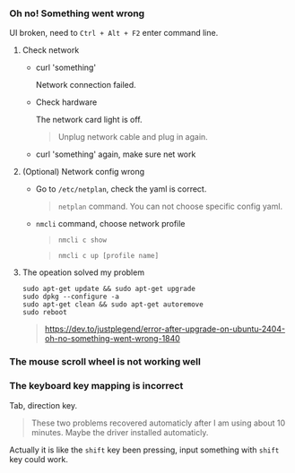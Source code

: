 ### Oh no! Something went wrong
UI broken, need to `Ctrl + Alt + F2` enter command line.
1. Check network
    
    - curl 'something'

        Network connection failed.
    - Check hardware

        The network card light is off.
        > Unplug network cable and plug in again.
    - curl 'something' again, make sure net work

1. (Optional) Network config wrong

    - Go to `/etc/netplan`, check the yaml is correct. 
        > `netplan` command. You can not choose specific config yaml.
    - `nmcli` command, choose network profile
        > `nmcli c show`

        > `nmcli c up [profile name]`

1. The opeation solved my problem
    ```
    sudo apt-get update && sudo apt-get upgrade
    sudo dpkg --configure -a
    sudo apt-get clean && sudo apt-get autoremove
    sudo reboot
    ```
    > https://dev.to/justplegend/error-after-upgrade-on-ubuntu-2404-oh-no-something-went-wrong-1840

### The mouse scroll wheel is not working well
### The keyboard key mapping is incorrect
Tab, direction key.  
> These two problems recovered automaticly after I am using about 10 minutes. Maybe the driver installed automaticly.

Actually it is like the `shift` key been pressing, input something with `shift` key could work.
